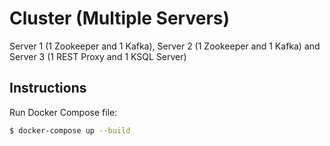 # Cluster (Multiple Servers)
Server 1 (1 Zookeeper and 1 Kafka), Server 2 (1 Zookeeper and 1 Kafka) and Server 3 (1 REST Proxy and 1 KSQL Server)

## Instructions
Run Docker Compose file:
```sh
$ docker-compose up --build
```
